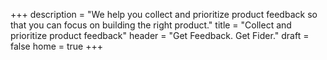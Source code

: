 +++
description = "We help you collect and prioritize product feedback so that you can focus on building the right product."
title = "Collect and prioritize product feedback"
header = "Get Feedback. Get Fider."
draft = false
home = true
+++

